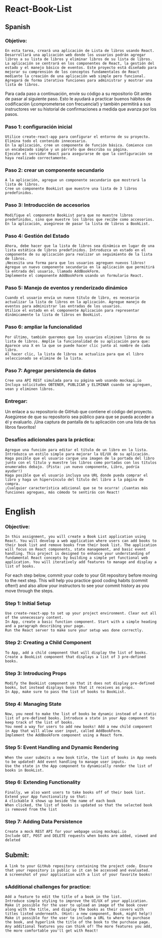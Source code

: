 # React-Book-List

## Spanish

### Objetivo:
    En esta tarea, creará una aplicación de Lista de libros usando React. Desarrollará una aplicación web donde los usuarios podrán agregar libros a su lista de libros y eliminar libros de su lista de libros. La aplicación se centrará en los componentes de React, la gestión del estado y el manejo básico de eventos. Este proyecto está diseñado para mejorar su comprensión de los conceptos fundamentales de React mediante la creación de una aplicación web simple pero funcional. Agregará de forma iterativa funciones para administrar y mostrar una lista de libros.

Para cada paso a continuación, envíe su código a su repositorio Git antes de pasar al siguiente paso. Esto le ayudará a practicar buenos hábitos de codificación (¡comprometerse con frecuencia!) y también permitirá a sus instructores ver su historial de confirmaciones a medida que avanza por los pasos.

### Paso 1: configuración inicial
    Utilice create-react-app para configurar el entorno de su proyecto. Elimina todo el contenido innecesario.
    En la aplicación, cree un componente de función básica. Comience con un encabezado simple y un párrafo que describa su página.
    Ejecute el servidor React para asegurarse de que la configuración se haya realizado correctamente.

### Paso 2: crear un componente secundario
    A la aplicación, agregue un componente secundario que mostrará la lista de libros.
    Cree un componente BookList que muestre una lista de 3 libros predefinidos.

### Paso 3: Introducción de accesorios
    Modifique el componente BookList para que no muestre libros predefinidos, sino que muestre los libros que recibe como accesorios.
    En la aplicación, asegúrese de pasar la lista de libros a BookList.

### Paso 4: Gestión del Estado
    Ahora, debe hacer que la lista de libros sea dinámica en lugar de una lista estática de libros predefinidos. Introduzca un estado en el componente de su aplicación para realizar un seguimiento de la lista de libros.
    ¡Necesita una forma para que los usuarios agreguen nuevos libros! Agregue un nuevo componente secundario en la aplicación que permitirá la entrada del usuario, llamado AddBookForm.
    Implemente el componente AddBookForm usando un formulario React.

### Paso 5: Manejo de eventos y renderizado dinámico
    Cuando el usuario envía un nuevo título de libro, es necesario actualizar la lista de libros en la aplicación. Agregue manejo de eventos para administrar las entradas de los usuarios.
    Utilice el estado en el componente Aplicación para representar dinámicamente la lista de libros en BookList.

### Paso 6: ampliar la funcionalidad
    Por último, también queremos que los usuarios eliminen libros de su lista de libros. Amplíe la funcionalidad de su aplicación para que:
    Aparece una X en la que se puede hacer clic junto al nombre de cada libro.
    Al hacer clic, la lista de libros se actualiza para que el libro seleccionado se elimine de la lista.

### Paso 7: Agregar persistencia de datos
    Cree una API REST simulada para su página web usando mockapi.io
    Incluya solicitudes OBTENER, PUBLICAR y ELIMINAR cuando se agreguen, vean y eliminen libros.
 

### Entregar:
Un enlace a su repositorio de GitHub que contiene el código del proyecto. Asegúrese de que su repositorio sea público para que se pueda acceder a él y evaluarlo.
¡Una captura de pantalla de tu aplicación con una lista de tus libros favoritos!
 

### Desafíos adicionales para la práctica:
    Agregue una función para editar el título de un libro en la lista.
    Introduzca un estilo simple para mejorar la UI/UX de su aplicación.
    Haga posible que el usuario cargue una imagen de la portada del libro junto con el título y muestre los libros como portadas con los títulos enumerados debajo. (Pista: ¡un nuevo componente, Libro, podría ayudar!)
    Haga posible que el usuario incluya una URL donde pueda comprar el libro y haga un hipervínculo del título del libro a la página de compra.
    ¡Cualquier característica adicional que se te ocurra! ¡Cuantas más funciones agregues, más cómodo te sentirás con React!

# English

### Objective:
    In this assignment, you will create a Book List application using React. You will develop a web application where users can add books to their book list and remove books from their book list. The application will focus on React components, state management, and basic event handling. This project is designed to enhance your understanding of fundamental React concepts by building a simple yet functional web application. You will iteratively add features to manage and display a list of books.

For each step below, commit your code to your Git repository before moving to the next step. This will help you practice good coding habits (commit often!) and also allow your instructors to see your commit history as you move through the steps.

### Step 1: Initial Setup 
    Use create-react-app to set up your project environment. Clear out all of the unnecessary content.
    In App, create a basic function component. Start with a simple heading and a paragraph describing your page.
    Run the React server to make sure your setup was done correctly. 

### Step 2: Creating a Child Component
    To App, add a child component that will display the list of books.
    Create a BookList component that displays a list of 3 pre-defined books.

### Step 3: Introducing Props
    Modify the BookList component so that it does not display pre-defined books, but instead displays books that it receives as props. 
    In App, make sure to pass the list of books to BookList.

### Step 4: Managing State
    Now, you need to make the list of books be dynamic instead of a static list of pre-defined books. Introduce a state in your App component to keep track of the list of books. 
    You need a way for users to add new books! Add a new child component in App that will allow user input, called AddBookForm.
    Implement the AddBookForm component using a React form.

### Step 5: Event Handling and Dynamic Rendering
    When the user submits a new book title, the list of books in App needs to be updated! Add event handling to manage user inputs. 
    Use the state in the App component to dynamically render the list of books in BookList.

### Step 6: Extending Functionality
    Finally, we also want users to take books off of their book list. Extend your App functionality so that:
    A clickable X shows up beside the name of each book
    When clicked, the list of books is updated so that the selected book is removed from the list

### Step 7: Adding Data Persistence
    Create a mock REST API for your webpage using mockapi.io 
    Include GET, POST and DELETE requests when books are added, viewed and deleted 

## Submit:
    A link to your GitHub repository containing the project code. Ensure that your repository is public so it can be accessed and evaluated.
    A screenshot of your application with a list of your favorite books! 
 

### sAdditional challenges for practice:
    Add a feature to edit the title of a book in the list.
    Introduce simple styling to improve the UI/UX of your application.
    Make it possible for the user to upload an image of the book cover along with the title, and display the books as their covers with titles listed underneath. (Hint: a new component, Book, might help!) 
    Make it possible for the user to include a URL to where to purchase the book, and hyperlink the title of the book to the purchase page.
    Any additional features you can think of! The more features you add, the more comfortable you'll get with React!